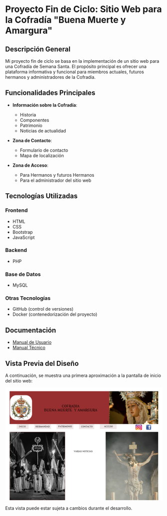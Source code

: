 # Proyecto Fin de Ciclo: Sitio Web para la Cofradía "Buena Muerte y Amargura"

## Descripción General

Mi proyecto fin de ciclo se basa en la implementación de un sitio web para una Cofradía de Semana Santa. El propósito principal es ofrecer una plataforma informativa y funcional para miembros actuales, futuros hermanos y administradores de la Cofradía.

## Funcionalidades Principales

- **Información sobre la Cofradía**:
  - Historia
  - Componentes
  - Patrimonio
  - Noticias de actualidad

- **Zona de Contacto**:
  - Formulario de contacto
  - Mapa de localización

- **Zona de Acceso**:
  - Para Hermanos y futuros Hermanos
  - Para el administrador del sitio web

## Tecnologías Utilizadas

### Frontend

- HTML
- CSS
- Bootstrap
- JavaScript

### Backend

- PHP

### Base de Datos

- MySQL

### Otras Tecnologías

- GitHub (control de versiones)
- Docker (contenedorización del proyecto)

## Documentación

- [Manual de Usuario](./manualUsuario.md)
- [Manual Técnico](./manualTecnico.md)

## Vista Previa del Diseño

A continuación, se muestra una primera aproximación a la pantalla de inicio del sitio web:

![Pantalla de inicio](./src/assets/img/pantallaInicio.jpg)

Esta vista puede estar sujeta a cambios durante el desarrollo.
